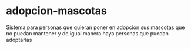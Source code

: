 # adopcion-mascotas
Sistema para personas que quieran poner en adopción sus mascotas que no puedan mantener y de igual manera haya personas que puedan adoptarlas
